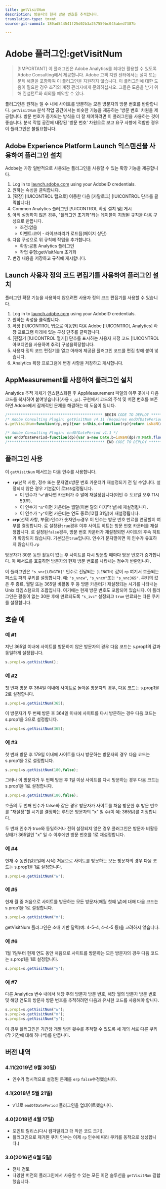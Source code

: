 ```yaml
---
title: getVisitNum
description: 방문자의 현재 방문 번호를 추적합니다.
translation-type: tm+mt
source-git-commit: 180ad544541f25d02b3a257559bc045abed7387b

---
```



# Adobe 플러그인:getVisitNum

> [!IMPORTANT] 이 플러그인은 Adobe Analytics를 최대한 활용할 수 있도록 Adobe Consulting에서 제공합니다. Adobe 고객 지원 센터에서는 설치 또는 문제 해결을 포함하여 이 플러그인을 지원하지 않습니다. 이 플러그인에 대한 도움이 필요한 경우 조직의 계정 관리자에게 문의하십시오. 그들은 도움을 받기 위해 컨설턴트와 회의를 예약할 수 있다.

플러그인은 원하는 일 수 내에 사이트를 방문하는 모든 방문자의 방문 번호를 반환합니다. `getVisitNum` 분석 작업 공간에서는 비슷한 기능을 제공하는 &#39;방문 번호&#39; 차원을 제공합니다. 방문 번호가 증가되는 방식을 더 잘 제어하려면 이 플러그인을 사용하는 것이 좋습니다. 분석 작업 공간에 내장된 &#39;방문 번호&#39; 차원으로 보고 요구 사항에 적합한 경우 이 플러그인은 불필요합니다.

## Adobe Experience Platform Launch 익스텐션을 사용하여 플러그인 설치

Adobe는 가장 일반적으로 사용되는 플러그인을 사용할 수 있는 확장 기능을 제공합니다.

1. Log in to [launch.adobe.com](https://launch.adobe.com) using your AdobeID credentials.
1. 원하는 속성을 클릭합니다.
1. [확장] [!UICONTROL 탭으로] 이동한 다음 [카탈로그] [!UICONTROL 단추를 클릭합니다]
1. Common Analytics 플러그인 [!UICONTROL 확장 설치 및] 게시
1. 아직 설정하지 않은 경우, &quot;플러그인 초기화&quot;라는 레이블이 지정된 규칙을 다음 구성으로 만듭니다.
   * 조건:없음
   * 이벤트:코어 - 라이브러리가 로드됨(페이지 상단)
1. 다음 구성으로 위 규칙에 작업을 추가합니다.
   * 확장:공통 Analytics 플러그인
   * 작업 유형:getVisitNum 초기화
1. 변경 내용을 저장하고 규칙에 게시합니다.

## Launch 사용자 정의 코드 편집기를 사용하여 플러그인 설치

플러그인 확장 기능을 사용하지 않으려면 사용자 정의 코드 편집기를 사용할 수 있습니다.

1. Log in to [launch.adobe.com](https://launch.adobe.com) using your AdobeID credentials.
1. 원하는 속성을 클릭합니다.
1. 확장 [!UICONTROL 탭으로 이동한] 다음 Adobe [!UICONTROL Analytics] 확장 프로그램 아래에 있는 구성 단추를 클릭합니다.
1. [편집기 [!UICONTROL 열기]] 단추를 표시하는 사용자 지정 코드 [!UICONTROL 아코디언을 사용하여 추적] 구성을확장합니다.
1. 사용자 정의 코드 편집기를 열고 아래에 제공된 플러그인 코드를 편집 창에 붙여 넣습니다.
1. Analytics 확장 프로그램에 변경 사항을 저장하고 게시합니다.

## AppMeasurement를 사용하여 플러그인 설치

Analytics 추적 개체가 인스턴스화된 후 AppMeasurement 파일의 아무 곳에나 다음 코드를 복사하여 붙여넣습니다(사용 `s_gi`). 구현에서 코드의 주석 및 버전 번호를 보존하면 Adobe에서 잠재적인 문제를 해결하는 데 도움이 됩니다.

```js
/******************************************* BEGIN CODE TO DEPLOY *******************************************/
/* Adobe Consulting Plugin: getVisitNum v4.11 (Requires endOfDatePeriod plug-in) */
s.getVisitNum=function(rp,erp){var s=this,c=function(rp){return isNaN(rp)?!1:(parseFloat(rp)|0)===parseFloat(rp)};rp=rp?rp:365;erp= "undefined"!==typeof erp?!!erp:c(rp)?!0:!1;var e=(new Date).getTime(),b=endOfDatePeriod(rp);if(s.c_r("s_vnc"+rp))var g=s.c_r("s_vnc"+rp).split("&vn="),d=g[1];if(s.c_r("s_ivc"))return d?(b.setTime(e+18E5),s.c_w("s_ivc",!0,b),d):"unknown visit number";if("undefined"!==typeof d)return d++,c=erp&&c(rp)?e+864E5*rp:g[0],b.setTime(c),s.c_w("s_vnc"+rp,c+"&vn="+d,b),b.setTime(e+ 18E5),s.c_w("s_ivc",!0,b),d;c=c(rp)?e+864E5*rp:endOfDatePeriod(rp).getTime();s.c_w("s_vnc"+rp,c+"&vn=1",b);b.setTime(e+18E5); s.c_w("s_ivc",!0,b);return"1"};

/* Adobe Consulting Plugin: endOfDatePeriod v1.1 */
var endOfDatePeriod=function(dp){var a=new Date,b=isNaN(dp)?0:Math.floor(dp);a.setHours(23);a.setMinutes(59);a.setSeconds(59); "w"===dp&&(b=6-a.getDay());if("m"===dp){b=a.getMonth()+1;var d=a.getFullYear();b=(new Date(d?d:1970,b?b:1,0)).getDate()-a.getDate()}a.setDate(a.getDate()+b);"y"===dp&&(a.setMonth(11),a.setDate(31));return a};
/******************************************** END CODE TO DEPLOY ********************************************/
```

## 플러그인 사용

이 `getVisitNum` 메서드는 다음 인수를 사용합니다.

* **`rp`**(선택 사항, 정수 또는 문자열):방문 번호 카운터가 재설정되기 전 일 수입니다.  설정되지 않은 경우 기본값이 로`365`설정됩니다.
   * 이 인수가 `"w"`끝나면 카운터가 주 말에 재설정됩니다(이번 주 토요일 오후 11시 59분).
   * 이 인수가 `"m"`이면 카운터는 월말(이번 달의 마지막 날)에 재설정됩니다.
   * 이 인수가 `"y"`이면 카운터는 연도 종료(12월 31일)에 재설정됩니다.
* **`erp`**(선택 사항, 부울):인수가 숫자인`rp`경우 이 인수는 방문 번호 만료를 연장할지 여부를 결정합니다. 로 설정된`true`경우 이후 사이트 히트는 방문 번호 카운터를 재설정합니다. 로 설정된`false`경우, 방문 번호 카운터가 재설정되면 사이트의 후속 히트가 확장되지 않습니다. 기본값은`true`입니다. 인수가 문자열이면 이 인수가 유효하지 않습니다.`rp`

방문자가 30분 동안 활동이 없는 후 사이트를 다시 방문할 때마다 방문 번호가 증가합니다. 이 메서드를 호출하면 방문자의 현재 방문 번호를 나타내는 정수가 반환됩니다.

이 플러그인은 `"s_vnc[LENGTH]"` 인수로 전달되는 `[LENGTH]` 값이 `rp` 여기서 호출되는 퍼스트 파티 쿠키를 설정합니다. 예: `"s_vncw"`, `"s_vncm"`또는 `"s_vnc365"`. 쿠키의 값은 주 종료, 월말 또는 365일 비활동 후 등 방문 카운터가 재설정되는 시기를 나타내는 Unix 타임스탬프의 조합입니다. 여기에는 현재 방문 번호도 포함되어 있습니다. 이 플러그인은 활동이 없는 30분 후에 만료되도록 `"s_ivc"` 설정되고 `true` 만료되는 다른 쿠키를 설정합니다.

## 호출 예

### 예 #1

지난 365일 이내에 사이트를 방문하지 않은 방문자의 경우 다음 코드는 s.prop1의 값과 동일하게 설정됩니다.

```js
s.prop1=s.getVisitNum();
```

### 예 #2

첫 번째 방문 후 364일 이내에 사이트로 돌아온 방문자의 경우, 다음 코드는 s.prop1을 2로 설정합니다.

```js
s.prop1=s.getVisitNum(365);
```

이 방문자가 두 번째 방문 후 364일 이내에 사이트를 다시 방문하는 경우 다음 코드는 s.prop1을 3으로 설정합니다.

```js
s.prop1=s.getVisitNum(365);
```

### 예 #3

첫 번째 방문 후 179일 이내에 사이트를 다시 방문하는 방문자의 경우 다음 코드는 s.prop1을 2로 설정합니다.

```js
s.prop1=s.getVisitNum(180,false);
```

그러나 이 방문자가 두 번째 방문 후 1일 이상 사이트를 다시 방문하는 경우 다음 코드는 s.prop1을 1로 설정합니다.

```js
s.prop1=s.getVisitNum(180,false);
```

호출의 두 번째 인수가 false와 같은 경우 방문자가 사이트를 처음 방문한 후 방문 번호를 &quot;재설정&quot;할 시기를 결정하는 루틴은 방문자의 &quot;x&quot; 일 수(이 예: 365일)를 지정합니다.

두 번째 인수가 true와 동일하거나 전혀 설정되지 않은 경우 플러그인은 방문자 비활동 상태가 365일인 &quot;x&quot; 일 수 이후에만 방문 번호를 1로 재설정합니다.

### 예 #4

현재 주 동안(일요일에 시작) 처음으로 사이트를 방문하는 모든 방문자의 경우 다음 코드는 s.prop1을 1로 설정합니다.

```js
s.prop1=s.getVisitNum("w");
```

### 예 #5

현재 월 중 처음으로 사이트를 방문하는 모든 방문자(매월 첫째 날)에 대해 다음 코드는 s.prop1을 1로 설정합니다.

```js
s.prop1=s.getVisitNum("m");
```

getVisitNum 플러그인은 소매 기반 달력(예: 4-5-4, 4-4-5 등)을 고려하지 않습니다.

### 예 #6

1월 1일부터 현재 연도 동안 처음으로 사이트를 방문하는 모든 방문자의 경우 다음 코드는 s.prop1을 1로 설정합니다.

```js
s.prop1=s.getVisitNum("y");
```

### 예 #7

다른 Analytics 변수 내에서 해당 주의 방문자 방문 번호, 해당 월의 방문자 방문 번호 및 해당 연도의 방문자 방문 번호를 추적하려면 다음과 유사한 코드를 사용해야 합니다.

```js
s.prop1=s.getVisitNum("w");
s.prop2=s.getVisitNum("m");
s.prop3=s.getVisitNum("y");
```

이 경우 플러그인은 기간당 개별 방문 횟수를 추적할 수 있도록 세 개의 서로 다른 쿠키(각 기간에 대해 하나씩)를 만듭니다.

## 버전 내역

### 4.11(2019년 9월 30일)

* 인수가 명시적으로 설정된 문제를 `erp` `false`수정했습니다.

### 4.1(2018년 5월 21일)

* v1.1로 `endOfDatePeriod` 플러그인을 업데이트했습니다.

### 4.0(2018년 4월 17일)

* 포인트 릴리스(다시 컴파일되고 더 작은 코드 크기).
* 플러그인으로 제거된 쿠키 인수는 이제 `rp` 인수에 따라 쿠키를 동적으로 생성합니다.)

### 3.0(2016년 6월 5일)

* 전체 검토
* 다양한 버전의 플러그인에서 사용할 수 있는 모든 이전 솔루션을 `getVisitNum` 결합했습니다.
